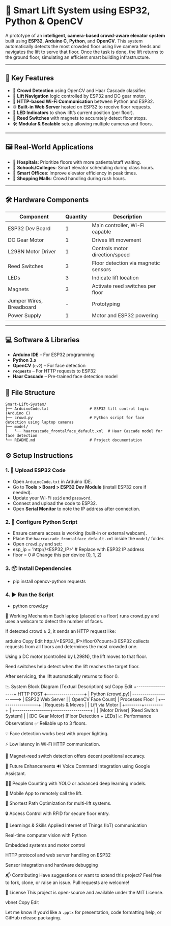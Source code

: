 # 🚀 Smart Lift System using ESP32, Python & OpenCV

A prototype of an **intelligent, camera-based crowd-aware elevator system** built using **ESP32**, **Arduino C**, **Python**, and **OpenCV**. This system automatically detects the most crowded floor using live camera feeds and navigates the lift to serve that floor. Once the task is done, the lift returns to the ground floor, simulating an efficient smart building infrastructure.

---

## 📌 Key Features

- 🧠 **Crowd Detection** using OpenCV and Haar Cascade classifier.
- 🔁 **Lift Navigation** logic controlled by ESP32 and DC gear motor.
- 📡 **HTTP-based Wi-Fi Communication** between Python and ESP32.
- 🌐 **Built-in Web Server** hosted on ESP32 to receive floor requests.
- 🔦 **LED Indicators** to show lift’s current position (per floor).
- 🧲 **Reed Switches** with magnets to accurately detect floor stops.
- 🛠️ **Modular & Scalable** setup allowing multiple cameras and floors.

---

## 🖼️ Real-World Applications

- 🏥 **Hospitals**: Prioritize floors with more patients/staff waiting.
- 🏫 **Schools/Colleges**: Smart elevator scheduling during class hours.
- 🏢 **Smart Offices**: Improve elevator efficiency in peak times.
- 🏬 **Shopping Malls**: Crowd handling during rush hours.

---

## 🛠️ Hardware Components

| Component              | Quantity | Description                            |
|------------------------|----------|----------------------------------------|
| ESP32 Dev Board        | 1        | Main controller, Wi-Fi capable         |
| DC Gear Motor          | 1        | Drives lift movement                   |
| L298N Motor Driver     | 1        | Controls motor direction/speed         |
| Reed Switches          | 3        | Floor detection via magnetic sensors   |
| LEDs                   | 3        | Indicate lift location                 |
| Magnets                | 3        | Activate reed switches per floor       |
| Jumper Wires, Breadboard | -      | Prototyping                            |
| Power Supply           | 1        | Motor and ESP32 powering               |

---

## 💻 Software & Libraries

- **Arduino IDE** – For ESP32 programming
- **Python 3.x**
- **OpenCV** (`cv2`) – For face detection
- **`requests`** – For HTTP requests to ESP32
- **Haar Cascade** – Pre-trained face detection model

## 📁 File Structure

```
Smart-Lift-System/
├── ArduinoCode.txt                  # ESP32 lift control logic (Arduino C)
├── crowd.py                         # Python script for face detection using laptop cameras
├── model/
│   └── haarcascade_frontalface_default.xml  # Haar Cascade model for face detection
└── README.md                        # Project documentation
```


## ⚙️ Setup Instructions

### 1. 🔌 Upload ESP32 Code

- Open `ArduinoCode.txt` in Arduino IDE.
- Go to **Tools > Board > ESP32 Dev Module** (install ESP32 core if needed).
- Update your Wi-Fi `ssid` and `password`.
- Connect and upload the code to ESP32.
- Open **Serial Monitor** to note the IP address after connection.

### 2. 🧠 Configure Python Script

- Ensure camera access is working (built-in or external webcam).
- Place the `haarcascade_frontalface_default.xml` inside the `model/` folder.
- Open `crowd.py` and set:
- esp_ip = 'http://<ESP32_IP>'  # Replace with ESP32 IP address
- floor = 0  # Change this per device (0, 1, 2)

### 3. 📦 Install Dependencies

- pip install opencv-python requests

### 4. ▶️ Run the Script

- python crowd.py

🔄 Working Mechanism
Each laptop (placed on a floor) runs crowd.py and uses a webcam to detect the number of faces.

If detected crowd ≥ 2, it sends an HTTP request like:

arduino
Copy
Edit
http://<ESP32_IP>/floor0?count=3
ESP32 collects requests from all floors and determines the most crowded one.

Using a DC motor (controlled by L298N), the lift moves to that floor.

Reed switches help detect when the lift reaches the target floor.

After servicing, the lift automatically returns to floor 0.

📉 System Block Diagram (Textual Description)
sql
Copy
Edit
+------------------+        HTTP POST         +------------------+
| Python (crowd.py)|  --------------------->  | ESP32 Web Server |
| OpenCV Face Count|                          | Processes Floor   |
+------------------+                          | Requests & Moves |
                                              | Lift via Motor   |
                                              +--------+---------+
                                                       |
                                     +-----------------+------------------+
                                     |                                    |
                               [Motor Driver]                   [Reed Switch System]
                                     |                                    |
                             [DC Gear Motor]                    [Floor Detection + LEDs]
📈 Performance Observations
✅ Reliable up to 3 floors.

💡 Face detection works best with proper lighting.

⚡ Low latency in Wi-Fi HTTP communication.

🧲 Magnet-reed switch detection offers decent positional accuracy.

🌱 Future Enhancements
🔊 Voice Command Integration using Google Assistant.

🧍‍♂️ People Counting with YOLO or advanced deep learning models.

📲 Mobile App to remotely call the lift.

🧭 Shortest Path Optimization for multi-lift systems.

🔒 Access Control with RFID for secure floor entry.

🧠 Learnings & Skills Applied
Internet of Things (IoT) communication

Real-time computer vision with Python

Embedded systems and motor control

HTTP protocol and web server handling on ESP32

Sensor integration and hardware debugging

📬 Contributing
Have suggestions or want to extend this project?
Feel free to fork, clone, or raise an issue.
Pull requests are welcome!

📄 License
This project is open-source and available under the MIT License.

vbnet
Copy
Edit

Let me know if you’d like a `.pptx` for presentation, code formatting help, or GitHub release packaging.
